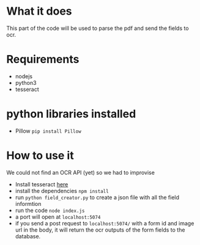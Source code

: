 # What it does
This part of the code will be used to parse the pdf and send the fields to ocr.

# Requirements
 - nodejs
 - python3
 - tesseract

# python libraries installed
 - Pillow `pip install Pillow`

# How to use it
We could not find an OCR API (yet) so we had to improvise
 - Install tesseract [here](https://github.com/UB-Mannheim/tesseract/wiki)
 - install the dependencies `npm install`
 - run `python field_creator.py` to create a json file with all the field informtion
 - run the code `node index.js`
 - a port will open at `localhost:5074`
 - if you send a post request to `localhost:5074/` with a form id and image url in the body, it will return the ocr outputs of the form fields to the database.
